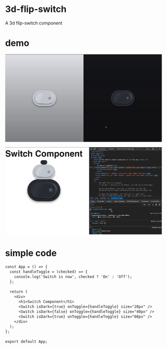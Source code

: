 # 3d-flip-switch
A 3d flip-switch component


# demo 
![demo.gif](https://github.com/SirNova01/3d-flip-switch/blob/main/demo.gif)

![sizes.gif](https://github.com/SirNova01/3d-flip-switch/blob/main/sizes.gif)


# simple code
```
const App = () => {
  const handleToggle = (checked) => {
    console.log('Switch is now', checked ? 'On' : 'Off');
  };

  return (
    <div>
      <h1>Switch Component</h1>
      <Switch isDark={true} onToggle={handleToggle} size="20px" />
      <Switch isDark={false} onToggle={handleToggle} size="40px" />
      <Switch isDark={true} onToggle={handleToggle} size="60px" />
    </div>
  );
};

export default App;
```
